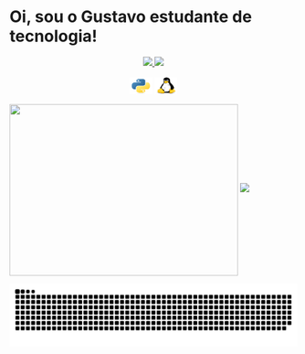 # Oi, sou o Gustavo estudante de tecnologia!


<div align="center">
  <a href="https://github.com/duribeiro">
    <img height="150em" src="https://github-readme-stats.vercel.app/api?username=duribeiro&count_private=true&include_all_commits=true&show_icons=true&theme=dracula&hide_border=false&show_owner=true"/>
    <img height="150em" src="https://github-readme-stats.vercel.app/api/top-langs/?username=duribeiro&theme=dracula&hide_border=false&&layout=compact"/>
  </a>
</div>

<div align="center" valign="top"><br>
  <img align="center" alt="Python" height="30" width="40" src="https://raw.githubusercontent.com/devicons/devicon/master/icons/python/python-original.svg">
  <img align="center" alt="linux" height="30" width="40" src="https://raw.githubusercontent.com/devicons/devicon/master/icons/linux/linux-original.svg">
</div><br>

<img align="center" height="300" width="400" src="https://cdn.discordapp.com/attachments/1102560548069060640/1102653888257081354/image.png">
<img height="150em" src="https://github-readme-stats.vercel.app/api/top-langs/?username=cyberGusx&layout=compact&langs_count=16&theme=tokyonight"/>

![Snake animation](https://github.com/ellen2121/ellen2121/blob/output/github-contribution-grid-snake.svg)
